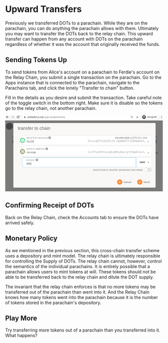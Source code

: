 # Upward Transfers

Previously we transferred DOTs to a parachain. While they are on the parachain, you can do anything the parachain allows
with them. Ultimately you may want to transfer the DOTs back to the relay chain. This upward transfer can happen from
any account with DOTs on the parachain regardless of whether it was the account that originally received the funds.

## Sending Tokens Up

To send tokens from Alice's account on a parachain to Ferdie's account on the Relay Chain, you submit a single
transaction on the parachain. Go to the Apps instance that is connected to the parachain, navigate to the
Parachains tab, and click the lonely "Transfer to chain" button.

Fill in the details as you desire and submit the transaction. Take careful note of the toggle switch in the bottom
right. Make sure it is disable so the tokens go to the relay chain, not another parachain.

![Sending tokens up](../assets/upward-transfer-screenshot.png)

## Confirming Receipt of DOTs

Back on the Relay Chain, check the Accounts tab to ensure the DOTs have arrived safely.

## Monetary Policy

As we mentioned in the previous section, this cross-chain transfer scheme uses a depository and mint model. The relay
chain is ultimately responsible for controlling the Supply of DOTs. The relay chain cannot, however, control the
semantics of the individual parachains. It is entirely possible that a parachain allows users to mint tokens at will.
These tokens should not be able to be transferred back to the relay chain and dilute the DOT supply.

The invariant that the relay chain enforces is that no more tokens may be transferred out of the parachain than went into
it. And the Relay Chain knows how many tokens went into the parachain because it is the number of tokens stored in the
parachain's depository.

## Play More

Try transferring more tokens out of a parachain than you transferred into it. What happens?
